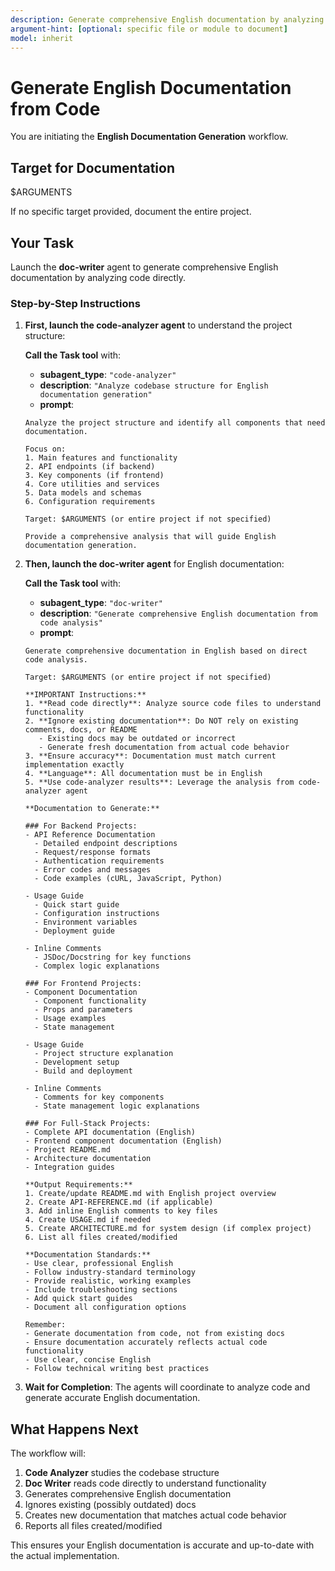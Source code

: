 ```yaml
---
description: Generate comprehensive English documentation by analyzing code directly, ignoring existing comments and docs to ensure accuracy
argument-hint: [optional: specific file or module to document]
model: inherit
---
```


# Generate English Documentation from Code

You are initiating the **English Documentation Generation** workflow.

## Target for Documentation

$ARGUMENTS

If no specific target provided, document the entire project.

## Your Task

Launch the **doc-writer** agent to generate comprehensive English documentation by analyzing code directly.

### Step-by-Step Instructions

1. **First, launch the code-analyzer agent** to understand the project structure:

   **Call the Task tool** with:
   - **subagent_type**: `"code-analyzer"`
   - **description**: `"Analyze codebase structure for English documentation generation"`
   - **prompt**:
   ```
   Analyze the project structure and identify all components that need documentation.

   Focus on:
   1. Main features and functionality
   2. API endpoints (if backend)
   3. Key components (if frontend)
   4. Core utilities and services
   5. Data models and schemas
   6. Configuration requirements

   Target: $ARGUMENTS (or entire project if not specified)

   Provide a comprehensive analysis that will guide English documentation generation.
   ```

2. **Then, launch the doc-writer agent** for English documentation:

   **Call the Task tool** with:
   - **subagent_type**: `"doc-writer"`
   - **description**: `"Generate comprehensive English documentation from code analysis"`
   - **prompt**:
   ```
   Generate comprehensive documentation in English based on direct code analysis.

   Target: $ARGUMENTS (or entire project if not specified)

   **IMPORTANT Instructions:**
   1. **Read code directly**: Analyze source code files to understand functionality
   2. **Ignore existing documentation**: Do NOT rely on existing comments, docs, or README
      - Existing docs may be outdated or incorrect
      - Generate fresh documentation from actual code behavior
   3. **Ensure accuracy**: Documentation must match current implementation exactly
   4. **Language**: All documentation must be in English
   5. **Use code-analyzer results**: Leverage the analysis from code-analyzer agent

   **Documentation to Generate:**

   ### For Backend Projects:
   - API Reference Documentation
     - Detailed endpoint descriptions
     - Request/response formats
     - Authentication requirements
     - Error codes and messages
     - Code examples (cURL, JavaScript, Python)
   
   - Usage Guide
     - Quick start guide
     - Configuration instructions
     - Environment variables
     - Deployment guide
   
   - Inline Comments
     - JSDoc/Docstring for key functions
     - Complex logic explanations

   ### For Frontend Projects:
   - Component Documentation
     - Component functionality
     - Props and parameters
     - Usage examples
     - State management
   
   - Usage Guide
     - Project structure explanation
     - Development setup
     - Build and deployment
   
   - Inline Comments
     - Comments for key components
     - State management logic explanations

   ### For Full-Stack Projects:
   - Complete API documentation (English)
   - Frontend component documentation (English)
   - Project README.md
   - Architecture documentation
   - Integration guides

   **Output Requirements:**
   1. Create/update README.md with English project overview
   2. Create API-REFERENCE.md (if applicable)
   3. Add inline English comments to key files
   4. Create USAGE.md if needed
   5. Create ARCHITECTURE.md for system design (if complex project)
   6. List all files created/modified

   **Documentation Standards:**
   - Use clear, professional English
   - Follow industry-standard terminology
   - Provide realistic, working examples
   - Include troubleshooting sections
   - Add quick start guides
   - Document all configuration options

   Remember: 
   - Generate documentation from code, not from existing docs
   - Ensure documentation accurately reflects actual code functionality
   - Use clear, concise English
   - Follow technical writing best practices
   ```

3. **Wait for Completion**: The agents will coordinate to analyze code and generate accurate English documentation.

## What Happens Next

The workflow will:
1. **Code Analyzer** studies the codebase structure
2. **Doc Writer** reads code directly to understand functionality
3. Generates comprehensive English documentation
4. Ignores existing (possibly outdated) docs
5. Creates new documentation that matches actual code behavior
6. Reports all files created/modified

This ensures your English documentation is accurate and up-to-date with the actual implementation.
